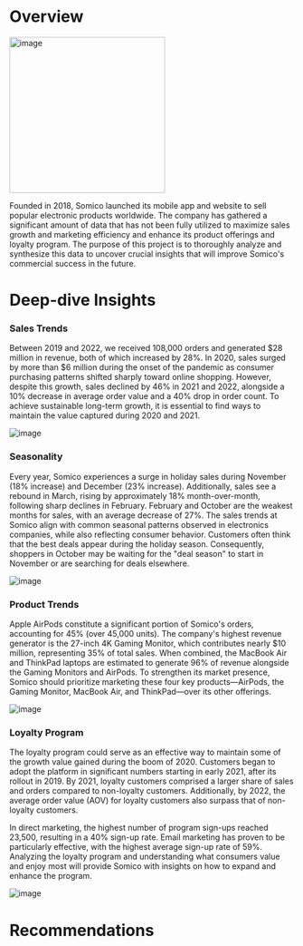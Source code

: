 # Overview
<img width="275" alt="image" src="https://github.com/user-attachments/assets/5b4cd34a-3b91-4f17-acee-0261e155811a" />

Founded in 2018, Somico launched its mobile app and website to sell popular electronic products worldwide. The company has gathered a significant amount of data that has not been fully utilized to maximize sales growth and marketing efficiency and enhance its product offerings and loyalty program. The purpose of this project is to thoroughly analyze and synthesize this data to uncover crucial insights that will improve Somico's commercial success in the future.

# Deep-dive Insights

### Sales Trends
Between 2019 and 2022, we received 108,000 orders and generated $28 million in revenue, both of which increased by 28%. In 2020, sales surged by more than $6 million during the onset of the pandemic as consumer purchasing patterns shifted sharply toward online shopping. However, despite this growth, sales declined by 46% in 2021 and 2022, alongside a 10% decrease in average order value and a 40% drop in order count. To achieve sustainable long-term growth, it is essential to find ways to maintain the value captured during 2020 and 2021. 

![image](https://github.com/user-attachments/assets/e601df74-ab20-4744-b065-c4a9a5859a76) 

### Seasonality
Every year, Somico experiences a surge in holiday sales during November (18% increase) and December (23% increase). Additionally, sales see a rebound in March, rising by approximately 18% month-over-month, following sharp declines in February. February and October are the weakest months for sales, with an average decrease of 27%. The sales trends at Somico align with common seasonal patterns observed in electronics companies, while also reflecting consumer behavior. Customers often think that the best deals appear during the holiday season. Consequently, shoppers in October may be waiting for the "deal season" to start in November or are searching for deals elsewhere.

![image](https://github.com/user-attachments/assets/14344633-9bfa-4a44-bc30-748df1e0d33d)

### Product Trends
Apple AirPods constitute a significant portion of Somico's orders, accounting for 45% (over 45,000 units). The company's highest revenue generator is the 27-inch 4K Gaming Monitor, which contributes nearly $10 million, representing 35% of total sales. When combined, the MacBook Air and ThinkPad laptops are estimated to generate 96% of revenue alongside the Gaming Monitors and AirPods. To strengthen its market presence, Somico should prioritize marketing these four key products—AirPods, the Gaming Monitor, MacBook Air, and ThinkPad—over its other offerings.

![image](https://github.com/user-attachments/assets/766c038d-61c5-4a69-b0f4-4eb11849792d)

### Loyalty Program
The loyalty program could serve as an effective way to maintain some of the growth value gained during the boom of 2020. Customers began to adopt the platform in significant numbers starting in early 2021, after its rollout in 2019. By 2021, loyalty customers comprised a larger share of sales and orders compared to non-loyalty customers. Additionally, by 2022, the average order value (AOV) for loyalty customers also surpass that of non-loyalty customers.

In direct marketing, the highest number of program sign-ups reached 23,500, resulting in a 40% sign-up rate. Email marketing has proven to be particularly effective, with the highest average sign-up rate of 59%. Analyzing the loyalty program and understanding what consumers value and enjoy most will provide Somico with insights on how to expand and enhance the program.


![image](https://github.com/user-attachments/assets/86610b89-d7b1-4f58-9b5a-57c2d6c39ef9)


# Recommendations

